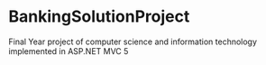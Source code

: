 # BankingSolutionProject
Final Year project of computer science and information technology implemented in ASP.NET MVC 5
